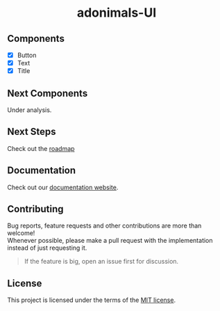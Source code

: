 <!-- Logo
Quando eu tiver o logo descomento essa sessão
<p align="center">
  <img width="150" src="logo.png" alt="adonimals-UI logo" />
</p>
-->
<!-- Name -->
<h1 align="center">adonimals-UI</h1>

<!-- Badges
<div align="center">

[React](http://facebook.github.io/react/) UI toolkit for the web.
[![npm package](https://img.shields.io/npm/v/flipper-ui/latest.svg)](https://www.npmjs.com/package/flipper-ui)
[![npm downloads](https://img.shields.io/npm/dm/flipper-ui.svg)](https://www.npmjs.com/package/flipper-ui)
[![Dependencies](https://img.shields.io/david/nginformatica/flipper-ui.svg?style=flat-square)](https://david-dm.org/nginformatica/flipper-ui)
[![DevDependencies](https://img.shields.io/david/dev/nginformatica/flipper-ui.svg)](https://david-dm.org/nginformatica/flipper-ui?type=dev)
[![Build Status](https://travis-ci.org/nginformatica/flipper-ui.svg?branch=master)](https://travis-ci.org/nginformatica/flipper-ui)

</div>
-->

<!--
## Installation

adonimals-UI is available as an [npm package](https://www.npmjs.com/package/).

```sh
// with npm
npm install adonimals-ui

// with yarn
yarn add adonimals-ui
```

## Usage

Here is a quick example to get you started, **it's all you need**:

```jsx
import React from 'react'
import ReactDOM from 'react-dom'
import { Button } from 'adonimals-ui'

function App() {
  return (
    <Button variant="contained" color="primary">
      Hello World
    </Button>
  );
}

ReactDOM.render(<App />, document.querySelector('#app'));
```
-->
## Components

- [x] Button
- [x] Text
- [x] Title

## Next Components

Under analysis.

## Next Steps

Check out the [roadmap](./ROADMAP.md)

## Documentation

Check out our [documentation website]().

## Contributing

Bug reports, feature requests and other contributions are more than welcome! <br/>
Whenever possible, please make a pull request with the implementation instead of just requesting it.

> If the feature is big, open an issue first for discussion.

## License

This project is licensed under the terms of the
[MIT license](/LICENSE).
